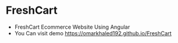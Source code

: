 # FreshCart
- FreshCart Ecommerce Website Using Angular
- You Can visit demo  https://omarkhaled192.github.io/FreshCart

